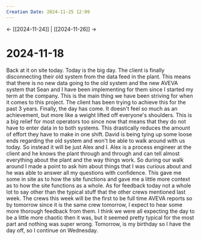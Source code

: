 ```yaml
---
Creation Date: 2024-11-25 12:09
---
```


<- [[2024-11-24]] | [[2024-11-26]]  ->

# 2024-11-18
Back at it on site today. Today is the big day. The client is finally
disconnecting their old system from the data feed in the plant. This means that
there is no new data going to the old system and the new AVEVA system that Sean
and I have been implementing for them since I started my term at the company.
This is the main thing we have been striving for when it comes to this project.
The client has been trying to achieve this for the past 3 years. Finally, the
day has come. It doesn't feel so much as an achievement, but more like a weight
lifted off everyone's shoulders. This is a big relief for most operators too
since now that means that they do not have to enter data in to both systems.
This drastically reduces the amount of effort they have to make in one shift.
David is being tying up some loose ends regarding the old system and won't be
able to walk around with us today. So instead it will be just Alex and I. Alex
is a process engineer at the client and he knows the plant through and through
and can tell almost everything about the plant and the way things work. So
during our walk around I made a point to ask him about things that I was curious
about and he was able to answer all my questions with confidence. This gave me
some in site as to how the site functions and gave me a little more context as
to how the site functions as a whole. As for feedback today not a whole lot to
say other than the typical stuff that the other crews mentioned last week. The
crews this week will be the first to be full time AVEVA reports so by tomorrow
since it is the same crew tomorrow, I expect to hear some more thorough feedback
from them. I think we were all expecting the day to be a little more chaotic
then it was, but it seemed pretty typical for the most part and nothing was
super wrong. Tomorrow, is my birthday so I have the day off, so I continue on
Wednesday.